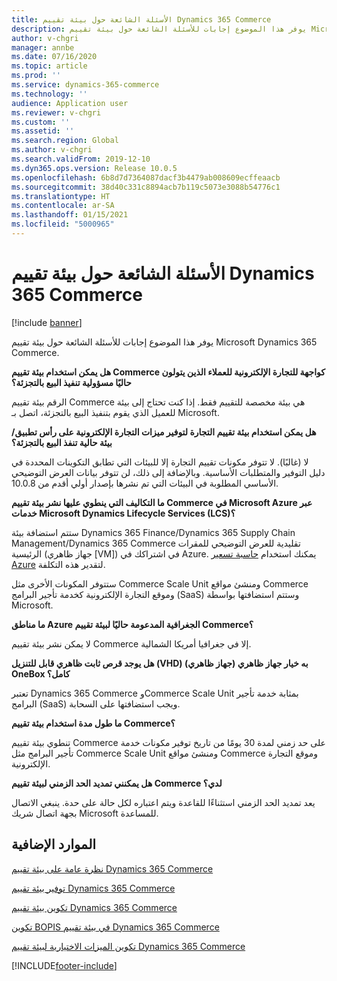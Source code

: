 ```yaml
---
title: الأسئلة الشائعة حول بيئة تقييم Dynamics 365 Commerce
description: يوفر هذا الموضوع إجابات للأسئلة الشائعة حول بيئة تقييم Microsoft Dynamics 365 Commerce.
author: v-chgri
manager: annbe
ms.date: 07/16/2020
ms.topic: article
ms.prod: ''
ms.service: dynamics-365-commerce
ms.technology: ''
audience: Application user
ms.reviewer: v-chgri
ms.custom: ''
ms.assetid: ''
ms.search.region: Global
ms.author: v-chgri
ms.search.validFrom: 2019-12-10
ms.dyn365.ops.version: Release 10.0.5
ms.openlocfilehash: 6b8d7d7364087dacf3b4479ab008609ecffeaacb
ms.sourcegitcommit: 38d40c331c8894acb7b119c5073e3088b54776c1
ms.translationtype: HT
ms.contentlocale: ar-SA
ms.lasthandoff: 01/15/2021
ms.locfileid: "5000965"
---
```

# <a name="dynamics-365-commerce-evaluation-environment-faq"></a>الأسئلة الشائعة حول بيئة تقييم Dynamics 365 Commerce

[!include [banner](includes/banner.md)]

يوفر هذا الموضوع إجابات للأسئلة الشائعة حول بيئة تقييم Microsoft Dynamics 365 Commerce.

**هل يمكن استخدام بيئة تقييم Commerce كواجهة للتجارة الإلكترونية للعملاء الذين يتولون حاليًا مسؤولية تنفيذ البيع بالتجزئة؟**

الرقم بيئة تقييم Commerce هي بيئة مخصصة للتقييم فقط. إذا كنت تحتاج إلى بيئة للعميل الذي يقوم بتنفيذ البيع بالتجزئة، اتصل بـ Microsoft.

**هل يمكن استخدام بيئة تقييم التجارة لتوفير ميزات التجارة الإلكترونية على رأس تطبيق/بيئة حالية تنفذ البيع بالتجزئة؟**

لا (غالبًا). لا تتوفر مكونات تقييم التجارة إلا للبيئات التي تطابق التكوينات المحددة في دليل التوفير والمتطلبات الأساسية. وبالإضافة إلى ذلك، لن تتوفر بيانات العرض التوضيحي الأساسي المطلوبة في البيئات التي تم نشرها بإصدار أولي أقدم من 10.0.8. 

**ما التكاليف التي ينطوي عليها نشر بيئة تقييم Commerce في Microsoft Azure عبر خدمات Microsoft Dynamics Lifecycle Services (LCS)؟**

ستتم استضافة بيئة Dynamics 365 Finance/Dynamics 365 Supply Chain Management/Dynamics 365 Commerce تقليدية للعرض التوضيحي للمقرات الرئيسية (جهاز ظاهري \[VM\]) في اشتراكك في Azure. يمكنك استخدام [حاسبة تسعير Azure](https://azure.microsoft.com/pricing/calculator/) لتقدير هذه التكلفة.

ستتوفر المكونات الأخرى مثل Commerce Scale Unit ومنشئ مواقع Commerce وموقع التجارة الإلكترونية كخدمة تأجير البرامج (SaaS) وستتم استضافتها بواسطة Microsoft.

**ما مناطق Azure الجغرافية المدعومة حاليًا لبيئة تقييم Commerce؟**

لا يمكن نشر بيئة تقييم Commerce إلا في جغرافيا أمريكا الشمالية.

**هل يوجد قرص ثابت ظاهري قابل للتنزيل (VHD) به خيار جهاز ظاهري (جهاز ظاهري) OneBox كامل؟**

تعتبر Dynamics 365 Commerce وCommerce Scale Unit بمثابة خدمة تأجير البرامج‬ (SaaS) ويجب استضافتها على السحابة.

**ما طول مدة استخدام بيئة تقييم Commerce؟**

تنطوي بيئة تقييم Commerce على حد زمني لمدة 30 يومًا من تاريخ توفير مكونات خدمة تأجير البرامج مثل Commerce Scale Unit ومنشئ مواقع Commerce وموقع التجارة الإلكترونية.

**هل يمكنني تمديد الحد الزمني لبيئة تقييم Commerce لدي؟**

يعد تمديد الحد الزمني استثناءًا للقاعدة ويتم اعتباره لكل حالة على حدة. ينبغي الاتصال بجهة اتصال شريك Microsoft للمساعدة.

## <a name="additional-resources"></a>الموارد الإضافية

[نظرة عامة على بيئة تقييم Dynamics 365 Commerce](cpe-overview.md)

[توفير بيئة تقييم Dynamics 365 Commerce](provisioning-guide.md)

[تكوين بيئة تقييم Dynamics 365 Commerce](cpe-post-provisioning.md)

[تكوين BOPIS في بيئة تقييم Dynamics 365 Commerce](cpe-bopis.md)

[تكوين الميزات الاختيارية لبيئة تقييم Dynamics 365 Commerce](cpe-optional-features.md)


[!INCLUDE[footer-include](../includes/footer-banner.md)]
